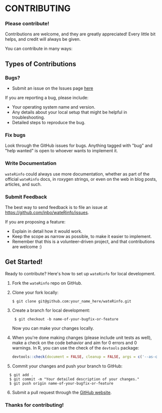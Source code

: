 # CONTRIBUTING #

### Please contribute!

Contributions are welcome, and they are greatly appreciated! Every little bit helps, and credit will always be given.

You can contribute in many ways:

## Types of Contributions

### Bugs?

* Submit an issue on the Issues page [here](https://github.com/inbo/wateRinfo/issues)

If you are reporting a bug, please include:

* Your operating system name and version.
* Any details about your local setup that might be helpful in troubleshooting.
* Detailed steps to reproduce the bug.

### Fix bugs

Look through the GitHub issues for bugs. Anything tagged with "bug" and "help wanted" is open to whoever wants to implement it.

### Write Documentation

`wateRinfo` could always use more documentation, whether as part of the official `wateRinfo` docs, in roxygen strings, or even on the web in blog posts, articles, and such.

### Submit Feedback

The best way to send feedback is to file an issue at https://github.com/inbo/wateRinfo/issues.

If you are proposing a feature:

* Explain in detail how it would work.
* Keep the scope as narrow as possible, to make it easier to implement.
* Remember that this is a volunteer-driven project, and that contributions are welcome :)

## Get Started!

Ready to contribute? Here's how to set up `wateRinfo` for local development.

1. Fork the `wateRinfo` repo on GitHub.

2. Clone your fork locally:

     ```basic
     $ git clone git@github.com:your_name_here/wateRinfo.git
     ```

3. Create a branch for local development:

   ```basic
    $ git checkout -b name-of-your-bugfix-or-feature
   ```

   Now you can make your changes locally.

4. When you're done making changes (please include unit tests as well), make a check on the code behavior and aim for 0 errors and 0 warnings. In R, you can use the check of the `devtools` package:

    ```r
    devtools::check(document = FALSE, cleanup = FALSE, args = c('--as-cran'))
    ```

5. Commit your changes and push your branch to GitHub:

  ```basic
    $ git add .
    $ git commit -m "Your detailed description of your changes."
    $ git push origin name-of-your-bugfix-or-feature
  ```

6. Submit a pull request through the [GitHub website](https://github.com/inbo/wateRinfo/pulls).

### Thanks for contributing!